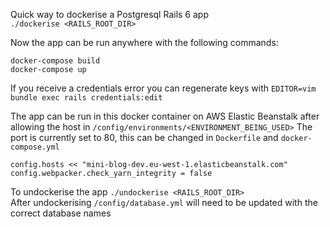 Quick way to dockerise a Postgresql Rails 6 app  
`./dockerise <RAILS_ROOT_DIR>`

Now the app can be run anywhere with the following commands:
```
docker-compose build
docker-compose up
```
If you receive a credentials error you can regenerate keys with `EDITOR=vim bundle exec rails credentials:edit`

The app can be run in this docker container on AWS Elastic Beanstalk after allowing the host in `/config/environments/<ENVIRONMENT_BEING_USED>`
The port is currently set to 80, this can be changed in `Dockerfile` and `docker-compose.yml`
```
config.hosts << "mini-blog-dev.eu-west-1.elasticbeanstalk.com"  
config.webpacker.check_yarn_integrity = false
```
To undockerise the app  `./undockerise <RAILS_ROOT_DIR>`  
After undockerising `/config/database.yml` will need to be updated with the correct database names
